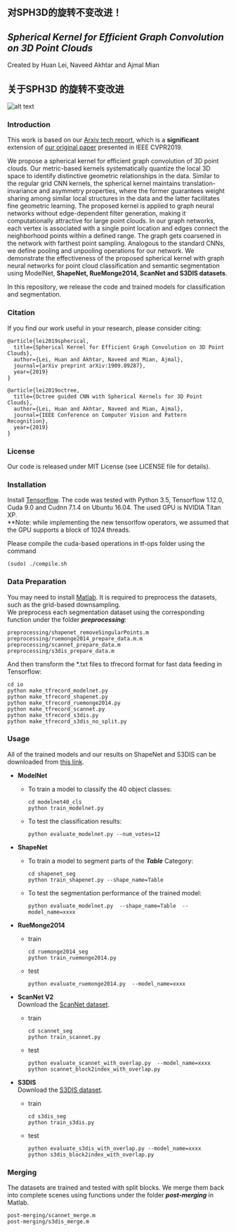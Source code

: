 ## 对SPH3D的旋转不变改进！

## *Spherical Kernel for Efficient Graph Convolution on 3D Point Clouds*
Created by Huan Lei, Naveed Akhtar and Ajmal Mian
## 关于SPH3D 的旋转不变改进
![alt text](https://github.com/hlei-ziyan/SPH3D-GCN/blob/master/image/intro_arch.png)

### Introduction
This work is based on our [Arxiv tech report](https://arxiv.org/abs/1909.09287), which is a **significant** extension of [our original paper](http://openaccess.thecvf.com/content_CVPR_2019/html/Lei_Octree_Guided_CNN_With_Spherical_Kernels_for_3D_Point_Clouds_CVPR_2019_paper.html) presented in IEEE CVPR2019.

We propose a spherical kernel for efficient graph convolution of 3D point clouds. 
Our metric-based kernels systematically quantize the local 3D space 
to identify distinctive geometric relationships in the data. Similar to the regular grid CNN kernels, the spherical kernel maintains translation-invariance and asymmetry properties, where the former guarantees weight sharing among similar local structures in the  data and the latter facilitates fine geometric learning. 
The proposed kernel is applied to graph neural networks without edge-dependent filter generation, making it computationally attractive for large point clouds. 
In our graph networks, each vertex is associated with a single point location and edges connect the neighborhood points within a defined range. The graph gets coarsened in the network with farthest point sampling. 
Analogous to the standard CNNs, we define pooling and unpooling operations for our network. 
We demonstrate the effectiveness of the proposed spherical kernel with graph neural networks for point cloud classification and semantic segmentation using ModelNet, **ShapeNet, RueMonge2014, ScanNet and S3DIS datasets**.

In this repository, we release the code and trained models for classification and segmentation.

### Citation
If you find our work useful in your research, please consider citing:

```
@article{lei2019spherical,  
  title={Spherical Kernel for Efficient Graph Convolution on 3D Point Clouds},  
  author={Lei, Huan and Akhtar, Naveed and Mian, Ajmal},  
  journal={arXiv preprint arXiv:1909.09287},  
  year={2019}  
}
```
```
@article{lei2019octree,  
  title={Octree guided CNN with Spherical Kernels for 3D Point Clouds},  
  author={Lei, Huan and Akhtar, Naveed and Mian, Ajmal},  
  journal={IEEE Conference on Computer Vision and Pattern Recognition},  
  year={2019}  
}  
```
### License
Our code is released under MIT License (see LICENSE file for details).

### Installation
Install [Tensorflow](https://www.tensorflow.org/install). The code was tested with Python 3.5, Tensorflow 1.12.0, Cuda 9.0 and Cudnn 7.1.4 on Ubuntu 16.04. The used GPU is NVIDIA Titan XP.   
**Note: while implementing the new tensorlfow operators, we assumed that the GPU supports a block of 1024 threads. 
  
Please compile the cuda-based operations in tf-ops folder using the command
```
(sudo) ./compile.sh
```

### Data Preparation
You may need to install [Matlab](https://au.mathworks.com/products/matlab.html). It is required to preprocess the datasets, such as the grid-based downsampling.  
We preprocess each segmentation dataset using the corresponding function under the folder ***preprocessing***:
```
preprocessing/shapenet_removeSingularPoints.m
preprocessing/ruemonge2014_prepare_data.m.m
preprocessing/scannet_prepare_data.m
preprocessing/s3dis_prepare_data.m
```
And then transform the \*.txt files to tfrecord format for fast data feeding in Tensorflow:
```
cd io
python make_tfrecord_modelnet.py 
python make_tfrecord_shapenet.py  
python make_tfrecord_ruemonge2014.py   
python make_tfrecord_scannet.py  
python make_tfrecord_s3dis.py    
python make_tfrecord_s3dis_no_split.py 
```
### Usage  
All of the trained models and our results on ShapeNet and S3DIS can be downloaded from [this link](https://drive.google.com/open?id=1-085Tp4RI3eNbZSlOUo7T_F2qcjB8JeE).
- **ModelNet**
  * To train a model to classify the 40 object classes:
    ```
    cd modelnet40_cls 
    python train_modelnet.py  
    ```
  * To test the classification results:
    ```
    python evaluate_modelnet.py --num_votes=12  
    ```

- **ShapeNet**   
  * To train a model to segment parts of the ***Table*** Category:
    ```
    cd shapenet_seg   
    python train_shapenet.py --shape_name=Table 
    ```
  * To test the segmentation performance of the trained model:
    ```
    python evaluate_modelnet.py  --shape_name=Table  --model_name=xxxx    
    ```

- **RueMonge2014**   
  * train 
    ```
    cd ruemonge2014_seg    
    python train_ruemonge2014.py  
    ```
  * test 
    ```
    python evaluate_ruemonge2014.py  --model_name=xxxx    
    ```

- **ScanNet V2**   
  Download the [ScanNet dataset](https://github.com/ScanNet/ScanNet).
  * train 
    ```  
    cd scannet_seg  
    python train_scannet.py  
    ```
  * test
    ```
    python evaluate_scannet_with_overlap.py  --model_name=xxxx    
    python scannet_block2index_with_overlap.py    
    ```
- **S3DIS**    
  Download the [S3DIS dataset](http://buildingparser.stanford.edu/dataset.html).
  * train  
    ```   
    cd s3dis_seg  
    python train_s3dis.py    
    ```
  * test   
    ```
    python evaluate_s3dis_with_overlap.py --model_name=xxxx    
    python s3dis_block2index_with_overlap.py
    ```
### Merging
The datasets are trained and tested with split blocks. We merge them back into complete scenes using functions under the folder ***post-merging*** in Matlab.
```
post-merging/scannet_merge.m
post-merging/s3dis_merge.m
```
